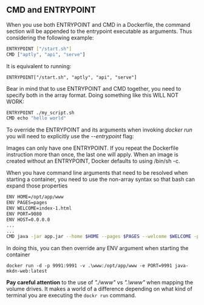 ## CMD and ENTRYPOINT

When you use both ENTRYPOINT and CMD in a Dockerfile, the command section will be appended to the entrypoint executable 
as arguments. Thus considering the following example:

```bash
ENTRYPOINT ["/start.sh"]
CMD ["aptly", "api", "serve"]
```

It is equivalent to running:

```ENTRYPOINT["/start.sh", "aptly", "api", "serve"]```

Bear in mind that to use ENTRYPOINT and CMD together, you need to specify both in the array format. Doing something 
like this WILL NOT WORK:

```bash
ENTRYPOINT ./my_script.sh
CMD echo "hello world"
```

To override the ENTRYPOINT and its arguments when invoking *docker run* you will need to explicitly use the 
*--entrypoint* flag:

Images can only have one ENTRYPOINT. If you repeat the Dockerfile instruction more than once, the last one will apply. 
When an image is created without an ENTRYPOINT, Docker defaults to using /bin/sh -c.

When you have command line arguments that need to be resolved when starting a container, you need to use the non-array 
syntax so that bash can expand those properties

```bash
ENV HOME=/opt/app/www
ENV PAGES=pages
ENV WELCOME=index-1.html
ENV PORT=9080
ENV HOST=0.0.0.0
...
...
CMD java -jar app.jar --home $HOME --pages $PAGES --welcome $WELCOME -port $PORT -host $HOST
```

In doing this, you can then override any ENV argument when starting the container

```docker run -d -p 9991:9991 -v .\www:/opt/app/www -e PORT=9991 java-mkdn-web:latest```

**Pay careful attention** to the use of *"./www"* vs *".\www"* when mapping the volume drives. It makes a world of a 
difference depending on what kind of terminal you are executing the ```dockr run``` command. 